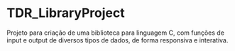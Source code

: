# TDR_LibraryProject
 Projeto para criação de uma biblioteca para linguagem C, com funções de input e output de diversos tipos de dados, de forma responsiva e interativa.
